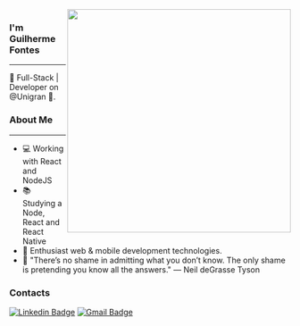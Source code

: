 <img align="right" width="400" height="400" src="https://hum-systems.com/site/templates/images/jobs/business_m.png">


### I'm Guilherme Fontes 
---
🌌 Full-Stack | Developer on @Unigran 🏢.

### About Me
---
- 💻 Working with React and NodeJS
- 📚 Studying a Node, React and React Native
- 🌌 Enthusiast web & mobile development technologies.
- 💭 "There’s no shame in admitting what you don’t know. The only shame is pretending you know all the answers." ― Neil deGrasse Tyson

### Contacts
[![Linkedin Badge](https://img.shields.io/badge/-Guilherme%20Fontes-6633cc?style=flat-square&logo=Linkedin&logoColor=white&link=https://www.linkedin.com/in/guilherme-fontes-amorim/)](https://www.linkedin.com/in/guilherme-fontes-amorim/) 
[![Gmail Badge](https://img.shields.io/badge/-gui.fontes.amorim@gmail.com-6633cc?style=flat-square&logo=Gmail&logoColor=white&link=mailto:gui.fontes.amorim@gmail.com)](mailto:gui.fontes.amorim@gmail.com)
